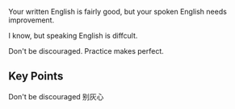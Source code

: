 Your written English is fairly good, but your spoken English needs improvement.

I know, but speaking English is diffcult.

Don't be discouraged. Practice makes perfect.

## Key Points
Don't be discouraged 别灰心
